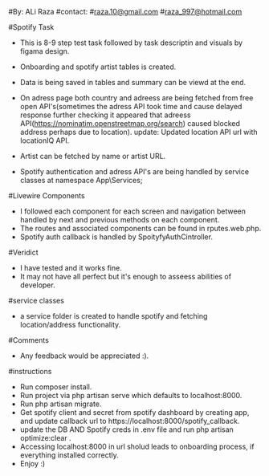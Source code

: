 #By: ALi Raza
#contact:
#raza.10@gmail.com
#raza_997@hotmail.com



#Spotify Task
- This is 8-9 step test task followed by task descriptin and visuals by figama design.
- Onboarding and spotify artist tables is created.
- Data is being saved in tables and summary can be viewd at the end.
- On adress page both country and adreess are being fetched from free open API's(sometimes the adress API took time and cause delayed response further      checking it appeared that adreess API(https://nominatim.openstreetmap.org/search) caused blocked address perhaps due to location).
update: Updated location API url with locationIQ API.

- Artist can be fetched by name or artist URL.
- Spotify authentication and adress API's are being handled by service classes at namespace App\Services;


#Livewire Components
- I followed each component for each screen and navigation between handled by next and previous methods on each component.
- The routes and associated components can be found in rputes.web.php.
- Spotify auth callback is handled by SpoityfyAuthCintroller.


#Veridict
- I have tested and it works fine.
- It may not have all perfect but it's enough to asseess abilities of developer.

#service classes
- a service folder is created to handle spotify and fetching location/address functionality.



#Comments
- Any feedback would be appreciated :).

#instructions
- Run composer install.
- Run project via php artisan serve which defaults to localhost:8000.
- Run php artisan migrate.
- Get spotify client and secret from spotify dashboard by creating app, and update callback url to https://localhost:8000/spotify_callback.
- update the DB AND Spotify creds in .env file and run php artisan optimize:clear .
- Accessing localhost:8000 in url sholud leads to onboarding process, if everything installed correctly.
- Enjoy :)

